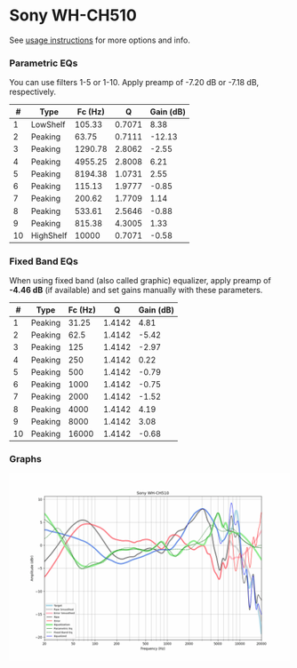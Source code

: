 # Sony WH-CH510
See [usage instructions](https://github.com/jaakkopasanen/AutoEq#usage) for more options and info.

### Parametric EQs
You can use filters 1-5 or 1-10. Apply preamp of -7.20 dB or -7.18 dB, respectively.

|   # | Type      |   Fc (Hz) |      Q |   Gain (dB) |
|-----|-----------|-----------|--------|-------------|
|   1 | LowShelf  |    105.33 | 0.7071 |        8.38 |
|   2 | Peaking   |     63.75 | 0.7111 |      -12.13 |
|   3 | Peaking   |   1290.78 | 2.8062 |       -2.55 |
|   4 | Peaking   |   4955.25 | 2.8008 |        6.21 |
|   5 | Peaking   |   8194.38 | 1.0731 |        2.55 |
|   6 | Peaking   |    115.13 | 1.9777 |       -0.85 |
|   7 | Peaking   |    200.62 | 1.7709 |        1.14 |
|   8 | Peaking   |    533.61 | 2.5646 |       -0.88 |
|   9 | Peaking   |    815.38 | 4.3005 |        1.33 |
|  10 | HighShelf |  10000    | 0.7071 |       -0.58 |

### Fixed Band EQs
When using fixed band (also called graphic) equalizer, apply preamp of **-4.46 dB** (if available) and set gains manually with these parameters.

|   # | Type    |   Fc (Hz) |      Q |   Gain (dB) |
|-----|---------|-----------|--------|-------------|
|   1 | Peaking |     31.25 | 1.4142 |        4.81 |
|   2 | Peaking |     62.5  | 1.4142 |       -5.42 |
|   3 | Peaking |    125    | 1.4142 |       -2.97 |
|   4 | Peaking |    250    | 1.4142 |        0.22 |
|   5 | Peaking |    500    | 1.4142 |       -0.79 |
|   6 | Peaking |   1000    | 1.4142 |       -0.75 |
|   7 | Peaking |   2000    | 1.4142 |       -1.52 |
|   8 | Peaking |   4000    | 1.4142 |        4.19 |
|   9 | Peaking |   8000    | 1.4142 |        3.08 |
|  10 | Peaking |  16000    | 1.4142 |       -0.68 |

### Graphs
![](./Sony%20WH-CH510.png)
